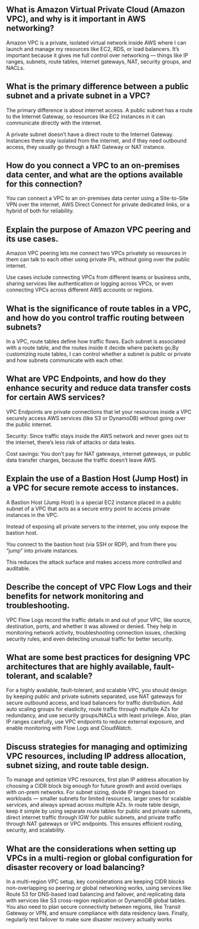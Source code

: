 ##  What is Amazon Virtual Private Cloud (Amazon VPC), and why is it important in AWS networking?
Amazon VPC is a private, isolated virtual network inside AWS where I can launch and manage my resources like EC2, RDS, or load balancers. It’s important because it gives me full control over networking — things like IP ranges, subnets, route tables, internet gateways, NAT, security groups, and NACLs.

##  What is the primary difference between a public subnet and a private subnet in a VPC?
The primary difference is about internet access. A public subnet has a route to the Internet Gateway, so resources like EC2 instances in it can communicate directly with the internet.

A private subnet doesn’t have a direct route to the Internet Gateway. Instances there stay isolated from the internet, and if they need outbound access, they usually go through a NAT Gateway or NAT instance.

##  How do you connect a VPC to an on-premises data center, and what are the options available for this connection?
You can connect a VPC to an on-premises data center using a Site-to-Site VPN over the internet, AWS Direct Connect for private dedicated links, or a hybrid of both for reliability.

##  Explain the purpose of Amazon VPC peering and its use cases.
Amazon VPC peering lets me connect two VPCs privately so resources in them can talk to each other using private IPs, without going over the public internet.

Use cases include connecting VPCs from different teams or business units, sharing services like authentication or logging across VPCs, or even connecting VPCs across different AWS accounts or regions.

##  What is the significance of route tables in a VPC, and how do you control traffic routing between subnets?
In a VPC, route tables define how traffic flows. Each subnet is associated with a route table, and the routes inside it decide where packets go,By customizing route tables, I can control whether a subnet is public or private and how subnets communicate with each other.

##  What are VPC Endpoints, and how do they enhance security and reduce data transfer costs for certain AWS services?
VPC Endpoints are private connections that let your resources inside a VPC securely access AWS services (like S3 or DynamoDB) without going over the public internet.

Security: Since traffic stays inside the AWS network and never goes out to the internet, there’s less risk of attacks or data leaks.

Cost savings: You don’t pay for NAT gateways, internet gateways, or public data transfer charges, because the traffic doesn’t leave AWS.

##  Explain the use of a Bastion Host (Jump Host) in a VPC for secure remote access to instances.
A Bastion Host (Jump Host) is a special EC2 instance placed in a public subnet of a VPC that acts as a secure entry point to access private instances in the VPC.

Instead of exposing all private servers to the internet, you only expose the bastion host.

You connect to the bastion host (via SSH or RDP), and from there you “jump” into private instances.

This reduces the attack surface and makes access more controlled and auditable.

##  Describe the concept of VPC Flow Logs and their benefits for network monitoring and troubleshooting.
VPC Flow Logs record the traffic details in and out of your VPC, like source, destination, ports, and whether it was allowed or denied. They help in monitoring network activity, troubleshooting connection issues, checking security rules, and even detecting unusual traffic for better security.

##  What are some best practices for designing VPC architectures that are highly available, fault-tolerant, and scalable?
For a highly available, fault-tolerant, and scalable VPC, you should design by keeping public and private subnets separated, use NAT gateways for secure outbound access, and load balancers for traffic distribution. Add auto scaling groups for elasticity, route traffic through multiple AZs for redundancy, and use security groups/NACLs with least privilege. Also, plan IP ranges carefully, use VPC endpoints to reduce external exposure, and enable monitoring with Flow Logs and CloudWatch.

##  Discuss strategies for managing and optimizing VPC resources, including IP address allocation, subnet sizing, and route table design.
To manage and optimize VPC resources, first plan IP address allocation by choosing a CIDR block big enough for future growth and avoid overlaps with on-prem networks. For subnet sizing, divide IP ranges based on workloads — smaller subnets for limited resources, larger ones for scalable services, and always spread across multiple AZs. In route table design, keep it simple by using separate route tables for public and private subnets, direct internet traffic through IGW for public subnets, and private traffic through NAT gateways or VPC endpoints. This ensures efficient routing, security, and scalability.

##  What are the considerations when setting up VPCs in a multi-region or global configuration for disaster recovery or load balancing?
In a multi-region VPC setup, key considerations are keeping CIDR blocks non-overlapping so peering or global networking works, using services like Route 53 for DNS-based load balancing and failover, and replicating data with services like S3 cross-region replication or DynamoDB global tables. You also need to plan secure connectivity between regions, like Transit Gateway or VPN, and ensure compliance with data residency laws. Finally, regularly test failover to make sure disaster recovery actually works
